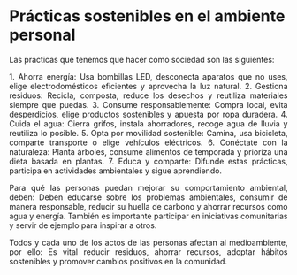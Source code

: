 # Prácticas sostenibles en el ambiente personal

Las practicas que tenemos que hacer como sociedad son las siguientes:
<p align="justify">
1. Ahorra energía: Usa bombillas LED, desconecta aparatos que no uses, elige electrodomésticos eficientes y aprovecha la luz natural.
2. Gestiona residuos: Recicla, composta, reduce los desechos y reutiliza materiales siempre que puedas.
3. Consume responsablemente: Compra local, evita desperdicios, elige productos sostenibles y apuesta por ropa duradera.
4. Cuida el agua: Cierra grifos, instala ahorradores, recoge agua de lluvia y reutiliza lo posible.
5. Opta por movilidad sostenible: Camina, usa bicicleta, comparte transporte o elige vehículos eléctricos.
6. Conéctate con la naturaleza: Planta árboles, consume alimentos de temporada y prioriza una dieta basada en plantas.
7. Educa y comparte: Difunde estas prácticas, participa en actividades ambientales y sigue aprendiendo.
</p>

<p align="justify">
Para qué las personas puedan mejorar su comportamiento ambiental, deben:
Deben educarse sobre los problemas ambientales, consumir de manera responsable, reducir su huella de carbono y ahorrar recursos como agua y energía. También es importante participar en iniciativas comunitarias y servir de ejemplo para inspirar a otros.
</p>

<p align="justify">
Todos y cada uno de los actos de las personas afectan al medioambiente, por ello:
Es vital reducir residuos, ahorrar recursos, adoptar hábitos sostenibles y promover cambios positivos en la comunidad.
</p>



